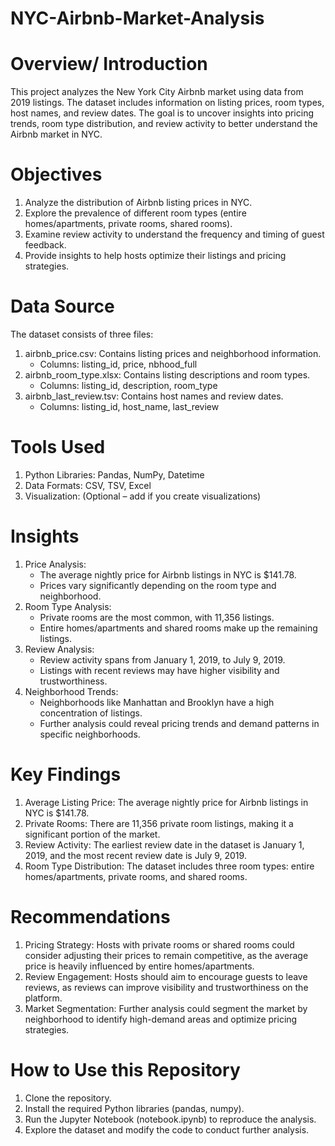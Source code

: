 # NYC-Airbnb-Market-Analysis

# Overview/ Introduction

This project analyzes the New York City Airbnb market using data from 2019 listings. The dataset includes information on listing prices, room types, host names, and review dates. The goal is to uncover insights into pricing trends, room type distribution, and review activity to better understand the Airbnb market in NYC.

# Objectives

1. Analyze the distribution of Airbnb listing prices in NYC.
2. Explore the prevalence of different room types (entire homes/apartments, private rooms, shared rooms).
3. Examine review activity to understand the frequency and timing of guest feedback.
4. Provide insights to help hosts optimize their listings and pricing strategies.

# Data Source

The dataset consists of three files:
  1. airbnb_price.csv: Contains listing prices and neighborhood information.
      - Columns: listing_id, price, nbhood_full
  2. airbnb_room_type.xlsx: Contains listing descriptions and room types.
      - Columns: listing_id, description, room_type
  3. airbnb_last_review.tsv: Contains host names and review dates.
      - Columns: listing_id, host_name, last_review

# Tools Used

1. Python Libraries: Pandas, NumPy, Datetime
2. Data Formats: CSV, TSV, Excel
3. Visualization: (Optional – add if you create visualizations)

# Insights

1. Price Analysis:
    - The average nightly price for Airbnb listings in NYC is $141.78.
    - Prices vary significantly depending on the room type and neighborhood.
2. Room Type Analysis:
    - Private rooms are the most common, with 11,356 listings.
    - Entire homes/apartments and shared rooms make up the remaining listings.
3. Review Analysis:
    - Review activity spans from January 1, 2019, to July 9, 2019.
    - Listings with recent reviews may have higher visibility and trustworthiness.
4. Neighborhood Trends:
    - Neighborhoods like Manhattan and Brooklyn have a high concentration of listings.
    - Further analysis could reveal pricing trends and demand patterns in specific neighborhoods.
  
# Key Findings

1. Average Listing Price: The average nightly price for Airbnb listings in NYC is $141.78.
2. Private Rooms: There are 11,356 private room listings, making it a significant portion of the market.
3. Review Activity: The earliest review date in the dataset is January 1, 2019, and the most recent review date is July 9, 2019.
4. Room Type Distribution: The dataset includes three room types: entire homes/apartments, private rooms, and shared rooms.

# Recommendations

1. Pricing Strategy: Hosts with private rooms or shared rooms could consider adjusting their prices to remain competitive, as the average price is heavily influenced by entire homes/apartments.
2. Review Engagement: Hosts should aim to encourage guests to leave reviews, as reviews can improve visibility and trustworthiness on the platform.
3. Market Segmentation: Further analysis could segment the market by neighborhood to identify high-demand areas and optimize pricing strategies.

# How to Use this Repository

1. Clone the repository.
2. Install the required Python libraries (pandas, numpy).
3. Run the Jupyter Notebook (notebook.ipynb) to reproduce the analysis.
4. Explore the dataset and modify the code to conduct further analysis.
